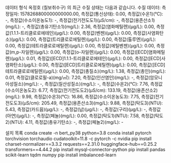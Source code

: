 데이터 형식
옥정호 (칠보취수구) 의 최근 수질 상태는 다음과 같습니다. 수질 데이터: 측정일자: 1578268800000000000.00, 측정값(통신상태): 0.00, 측정값(수온1)(℃): -, 측정값(수소이온농도1): -, 측정값(전기전도도1)(μS/cm): -, 측정값(용존산소1)(mg/L): -, 측정값(총유기탄소1)(mg/L): 2.36, 측정값(염화메틸렌)(μg/L): 0.00, 측정값(1.1.1-트리클로로에테인)(μg/L): 0.00, 측정값(벤젠)(μg/L): 0.00, 측정값(사염화탄소)(μg/L): 0.00, 측정값(트리클로로에틸렌)(μg/L): 0.00, 측정값(톨루엔)(μg/L): 0.00, 측정값(테트라클로로에틸렌)(μg/L): 0.00, 측정값(에틸벤젠)(μg/L): 0.00, 측정값(m,p-자일렌)(μg/L): 0.00, 측정값(o-자일렌)(μg/L): 0.00, 측정값([ECD]염화메틸렌)(μg/L): 0.01, 측정값([ECD]1.1.1-트리클로로에테인)(μg/L): 0.00, 측정값([ECD]사염화탄소)(μg/L): 0.00, 측정값([ECD]트리클로로에틸렌)(μg/L): 0.00, 측정값([ECD]테트라클로로에틸렌)(μg/L): 0.00, 측정값(총질소)(mg/L): 1.38, 측정값(총인)(mg/L): 0.01, 측정값(클로로필-a)(mg/㎥): 7.20, 측정값(인산염인)(mg/L): -, 측정값(암모니아성질소)(mg/L): -, 측정값(질산성질소)(mg/L): -, 측정값(수온2)(℃): 7.76, 측정값(수소이온농도2): 6.77, 측정값(전기전도도2)(μS/cm): 133.19, 측정값(용존산소2)(mg/L): 9.98, 측정값(수온3)(℃): 16.86, 측정값(수소이온농도3): 7.75, 측정값(전기전도도3)(μS/cm): 205.49, 측정값(용존산소3)(mg/L): 9.88, 측정값(탁도3)(NTU): 5.43, 측정값(카드뮴)(μg/L): -, 측정값(납)(μg/L): -, 측정값(구리)(μg/L): -, 측정값(아연)(μg/L): -, 측정값(페놀)(mg/L): 0.00, 측정값(탁도1)(NTU): 7.58, 측정값(탁도2)(NTU): 4.11, 측정값(총유기탄소): -, 측정값(페놀2)(mg/L): -

설치 목록
conda create -n bert_py38 python=3.8
conda install pytorch torchvision torchaudio cudatoolkit=11.8 -c pytorch -c nvidia
pip install charset-normalizer==3.3.2 requests==2.31.0 huggingface-hub==0.25.2 transformers==4.44.2
pip install mysql-connector-python
pip install pandas scikit-learn tqdm numpy
pip install imbalanced-learn
